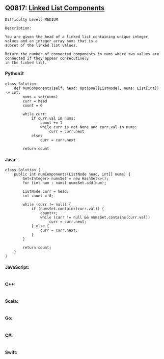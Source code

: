 ## Q0817: [Linked List Components](https://leetcode.com/problems/linked-list-components/)

```
Difficulty Level: MEDIUM
```

```
Description:

You are given the head of a linked list containing unique integer values and an integer array nums that is a
subset of the linked list values.

Return the number of connected components in nums where two values are connected if they appear consecutively
in the linked list.
```

#### Python3:

```
class Solution:
    def numComponents(self, head: Optional[ListNode], nums: List[int]) -> int:
        nums = set(nums)
        curr = head
        count = 0

        while curr:
            if curr.val in nums:
                count += 1
                while curr is not None and curr.val in nums:
                    curr = curr.next
            else:
                curr = curr.next

        return count
```

#### Java:

```
class Solution {
    public int numComponents(ListNode head, int[] nums) {
        Set<Integer> numsSet = new HashSet<>();
        for (int num : nums) numsSet.add(num);

        ListNode curr = head;
        int count = 0;

        while (curr != null) {
            if (numsSet.contains(curr.val)) {
                count++;
                while (curr != null && numsSet.contains(curr.val))
                    curr = curr.next;
            } else {
                curr = curr.next;
            }
        }

        return count;
    }
}
```

#### JavaScript:

```

```

#### C++:

```

```

#### Scala:

```

```

#### Go:

```

```

#### C#:

```

```

#### Swift:

```

```